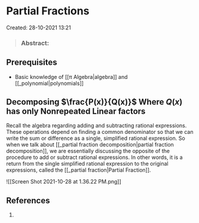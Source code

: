 # Partial Fractions
Created: 28-10-2021 13:21

> ### **Abstract:**

## Prerequisites
* Basic knowledge of [[π Algebra|algebra]] and [[_polynomial|polynomials]]

## Decomposing $\frac{P(x)}{Q(x)}$  Where $Q(x)$ has only Nonrepeated Linear factors
Recall the algebra regarding adding and subtracting rational expressions. These operations depend on finding a common denominator so that we can write the sum or difference as a single, simplified rational expression. So when we talk about [[_partial fraction decomposition|partial fraction decomposition]], we are essentially discussing the opposite of the procedure to add or subtract rational expressions. In other words, it is a return from the single simplified rational expression to the original expressions, called the [[_partial fraction|Partial Fraction]].

![[Screen Shot 2021-10-28 at 1.36.22 PM.png]]

## References
1. 